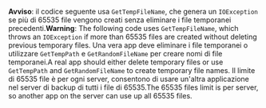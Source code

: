 <span data-ttu-id="c4b7a-101">**Avviso**: il codice seguente usa `GetTempFileName`, che genera un `IOException` se più di 65535 file vengono creati senza eliminare i file temporanei precedenti.</span><span class="sxs-lookup"><span data-stu-id="c4b7a-101">**Warning**: The following code uses `GetTempFileName`, which throws an `IOException` if more than 65535 files are created without deleting previous temporary files.</span></span> <span data-ttu-id="c4b7a-102">Una vera app deve eliminare i file temporanei o utilizzare `GetTempPath` e `GetRandomFileName` per creare nomi di file temporanei.</span><span class="sxs-lookup"><span data-stu-id="c4b7a-102">A real app should either delete temporary files or use `GetTempPath` and `GetRandomFileName` to create temporary file names.</span></span> <span data-ttu-id="c4b7a-103">Il limite di 65535 file è per ogni server, consentono di usare un'altra applicazione nel server di backup di tutti i file di 65535.</span><span class="sxs-lookup"><span data-stu-id="c4b7a-103">The 65535 files limit is per server, so another app on the server can use up all 65535 files.</span></span> 